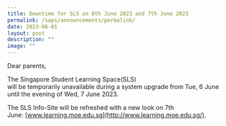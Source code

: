 ```yaml
---
title: Downtime for SLS on 6th June 2023 and 7th June 2023
permalink: /saps/announcements/permalink/
date: 2023-06-01
layout: post
description: ""
image: ""
---
```

Dear parents,

The Singapore Student Learning Space(SLS)  will be temporarily unavailable during a system upgrade from Tue, 6 June until the evening of Wed, 7 June 2023.   

  

The SLS Info-Site will be refreshed with a new look on 7th June: [www.learning.moe.edu.sg](http://www.learning.moe.edu.sg/).